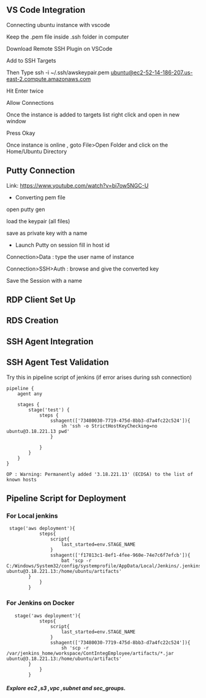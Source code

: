 ## VS Code Integration
Connecting ubuntu instance with vscode

Keep the .pem file inside .ssh folder in computer

Download Remote SSH Plugin on VSCode

Add to SSH Targets

Then Type
ssh -i ~/.ssh/awskeypair.pem  ubuntu@ec2-52-14-186-207.us-east-2.compute.amazonaws.com

Hit Enter twice 

Allow Connections

Once the instance is added to targets list right click and open in new window 

Press Okay

Once instance is online , goto File>Open Folder and click on the Home/Ubuntu Directory

## Putty Connection
Link:
https://www.youtube.com/watch?v=bi7ow5NGC-U

* Converting pem file

open putty gen 

load the keypair (all files)

save as private key with a name

* Launch Putty
on session fill in host id

Connection>Data : type the user name of instance

Connection>SSH>Auth : browse and give the converted key

Save the Session with a name


## RDP Client Set Up


## RDS Creation


## SSH Agent Integration

## SSH Agent Test Validation
Try this in pipeline script of jenkins (if error arises during ssh connection)
```
pipeline {
    agent any

    stages {
        stage('test') {
            steps {
                sshagent(['73480030-7719-475d-8bb3-d7a4fc22c524']){
                    sh 'ssh -o StrictHostKeyChecking=no ubuntu@3.18.221.13 pwd'
                }
                
            }
        }
    }
}
```
```
OP : Warning: Permanently added '3.18.221.13' (ECDSA) to the list of known hosts
```



## Pipeline Script for Deployment
### For Local jenkins
```
 stage('aws deployment'){
            steps{
                script{
                    last_started=env.STAGE_NAME
                }
                sshagent(['f17813c1-8ef1-4fee-960e-74e7c6f7efcb']){
                    bat 'scp -r C:/Windows/System32/config/systemprofile/AppData/Local/Jenkins/.jenkins/workspace/ContinuousIntegrationPipeline/artifacts/*.jar ubuntu@3.18.221.13:/home/ubuntu/artifacts'
        }
            }
        } 
```

### For Jenkins on Docker
```
   stage('aws deployment'){
            steps{
                script{
                    last_started=env.STAGE_NAME
                }
                sshagent(['73480030-7719-475d-8bb3-d7a4fc22c524']){
                    sh 'scp -r /var/jenkins_home/workspace/ContIntegEmployee/artifacts/*.jar ubuntu@3.18.221.13:/home/ubuntu/artifacts'
        }
            }
        } 
```


##### Explore ec2 ,s3 ,vpc ,subnet and sec_groups.